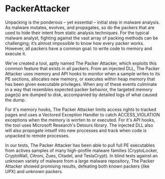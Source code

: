 # PackerAttacker

Unpacking is the ponderous – yet essential – initial step in malware analysis. As malware mutates, evolves, and propagates, so do the packers that are used to hide their intent from static analysis techniques. For the typical malware analyst, fighting against the vast array of packing methods can be challenging; it’s almost impossible to know how every packer works. However, all packers have a common goal: to write code to memory and execute it.

We’ve created a tool, aptly named The Packer Attacker, which exploits this common feature that exists in all packers. From an injected DLL, The Packer Attacker uses memory and API hooks to monitor when a sample writes to its PE sections, allocates new memory, or executes within heap memory that has been given executable privileges. When any of these events culminate in a way that resembles expected packer behavior, the targeted memory page(s) are dumped to disk, accompanied by detailed logs of what caused the dump.

For it's memory hooks, The Packer Attacker limits access rights to tracked pages and uses a Vectored Exception Handler to catch ACCESS_VIOLATION exceptions when the memory is wirrten to or executed. For it's API hooks, the tool uses Microsoft Research's Detours library. The injected DLL also will also propogate intself into new processes and track when code is unpacked to remote processes.

In our tests, The Packer Attacker has been able to pull full PE executables from actives samples of many high-profile malware families (CryptoLocker, CryptoWall, Citroni, Zues, Citadel, and TeslaCrypt). In blind tests against an unknown variety of malware from a large malware repository, The Packer Attacker showed promising results, defeating both known packers (like UPX) and unknown packers.


